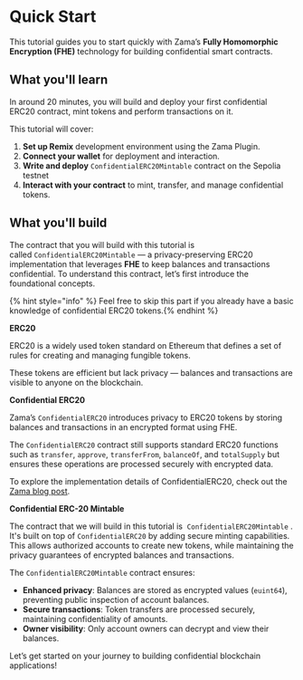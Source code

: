 # Quick Start

This tutorial guides you to start quickly with Zama’s **Fully Homomorphic Encryption (FHE)** technology for building confidential smart contracts.

## What you'll learn

In around 20 minutes, you will build and deploy your first confidential ERC20 contract, mint tokens and perform transactions on it.

This tutorial will cover:

1. **Set up Remix** development environment using the Zama Plugin.
2. **Connect your wallet** for deployment and interaction.
3. **Write and deploy** `ConfidentialERC20Mintable` contract on the Sepolia testnet
4. **Interact with your contract** to mint, transfer, and manage confidential tokens.

## What you'll build

The contract that you will build with this tutorial is called `ConfidentialERC20Mintable` — a privacy-preserving ERC20 implementation that leverages **FHE** to keep balances and transactions confidential. To understand this contract, let’s first introduce the foundational concepts.

{% hint style="info" %} Feel free to skip this part if you already have a basic knowledge of confidential ERC20 tokens.{% endhint %}

**ERC20**

ERC20 is a widely used token standard on Ethereum that defines a set of rules for creating and managing fungible tokens.

These tokens are efficient but lack privacy — balances and transactions are visible to anyone on the blockchain.

**Confidential ERC20** 

Zama’s `ConfidentialERC20` introduces privacy to ERC20 tokens by storing balances and transactions in an encrypted format using FHE.

The `ConfidentialERC20` contract still supports standard ERC20 functions such as `transfer`, `approve`, `transferFrom`, `balanceOf`, and `totalSupply` but ensures these operations are processed securely with encrypted data.

To explore the implementation details of ConfidentialERC20, check out the [Zama blog post](https://www.zama.ai/post/confidential-erc-20-tokens-using-homomorphic-encryption).

**Confidential ERC-20 Mintable**

The contract that we will build in this tutorial is  `ConfidentialERC20Mintable` . It's built on top of `ConfidentialERC20` by adding secure minting capabilities. This allows authorized accounts to create new tokens, while maintaining the privacy guarantees of encrypted balances and transactions.

The `ConfidentialERC20Mintable` contract ensures:

- **Enhanced privacy**: Balances are stored as encrypted values (`euint64`), preventing public inspection of account balances.
- **Secure transactions**: Token transfers are processed securely, maintaining confidentiality of amounts.
- **Owner visibility**: Only account owners can decrypt and view their balances.

Let’s get started on your journey to building confidential blockchain applications! 

